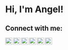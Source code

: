 <h1>Hi, I'm Angel! <br/>

<h2> Connect with me:</h2>

[<img align="left" alt="AngelSanchez | Website" width="22px" src="https://pic.onlinewebfonts.com/svg/img_504360.png" />][website]
[<img align="left" alt="AngelSanchez | Email" width="22px" src="https://cdn.jsdelivr.net/npm/simple-icons@3.13.0/icons/thunderbird.svg" />][email]
[<img align="left" alt="AngelSanchez | YouTube" width="22px" src="https://cdn.jsdelivr.net/npm/simple-icons@v3/icons/youtube.svg" />][youtube]
[<img align="left" alt="AngelSanchez | Twitter" width="22px" src="https://cdn.jsdelivr.net/npm/simple-icons@v3/icons/twitter.svg" />][twitter]
[<img align="left" alt="AngelSanchez | LinkedIn" width="22px" src="https://cdn.jsdelivr.net/npm/simple-icons@v3/icons/linkedin.svg" />][linkedin]
[<img align="left" alt="AngelSanchez | GitHUb" width="22px" src="https://cdn.jsdelivr.net/npm/simple-icons@v3/icons/github.svg" />][github]

  
  
  
[website]: https://angelsanchez.me/
[twitter]: https://twitter.com/AngelSanchez604
[youtube]: https://www.youtube.com/c/
[github]: https://github.com/angelsanchez312
[linkedin]: https://linkedin.com/in/angelsanchezit
[email]: mailto:contactme.gh@angelsanchez.me
  
<!--
**angelsanchez312/angelsanchez312** is a ✨ _special_ ✨ repository because its `README.md` (this file) appears on your GitHub profile.

Here are some ideas to get you started:

- 🔭 I’m currently working on ...
- 🌱 I’m currently learning ...
- 👯 I’m looking to collaborate on ...
- 🤔 I’m looking for help with ...
- 💬 Ask me about ...
- 📫 How to reach me: ...
- 😄 Pronouns: ...
- ⚡ Fun fact: ...
-->
